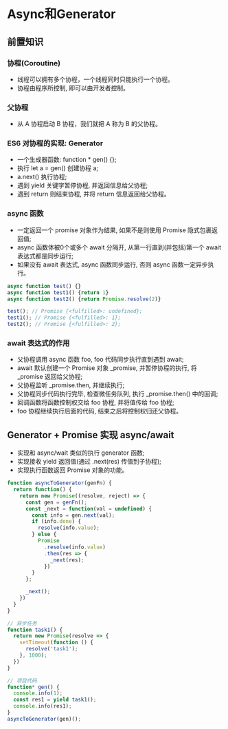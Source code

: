 # Async和Generator
## 前置知识
### 协程(Coroutine)
- 线程可以拥有多个协程，一个线程同时只能执行一个协程。
- 协程由程序所控制, 即可以由开发者控制。
### 父协程
- 从 A 协程启动 B 协程，我们就把 A 称为 B 的父协程。
### ES6 对协程的实现: Generator
- 一个生成器函数: function * gen() {};
- 执行 let a = gen() 创建协程 a;
- a.next() 执行协程;
- 遇到 yield 关键字暂停协程, 并返回信息给父协程;
- 遇到 return 则结束协程, 并将 return 信息返回给父协程。

### async 函数
- 一定返回一个 promise 对象作为结果, 如果不是则使用 Promise 隐式包裹返回值;
- async 函数体被0个或多个 await 分隔开, 从第一行直到(并包括)第一个 await 表达式都是同步运行;
- 如果没有 await 表达式, async 函数同步运行, 否则 async 函数一定异步执行。
```typescript
async function test() {}
async function test1() {return 1}
async function test2() {return Promise.resolve(2)}

test(); // Promise {<fulfilled>: undefined};
test1(); // Promise {<fulfilled>: 1};
test2(); // Promise {<fulfilled>: 2};
```
### await 表达式的作用
- 父协程调用 async 函数 foo, foo 代码同步执行直到遇到 await;
- await 默认创建一个 Promise 对象 _promise, 并暂停协程的执行, 将 _promise 返回给父协程;
- 父协程监听 _promise.then, 并继续执行;
- 父协程同步代码执行完毕, 检查微任务队列, 执行 _promise.then() 中的回调;
- 回调函数将函数控制权交给 foo 协程, 并将值传给 foo 协程;
- foo 协程继续执行后面的代码, 结束之后将控制权归还父协程。

## Generator + Promise 实现 async/await
- 实现和 async/wait 类似的执行 generator 函数;
- 实现接收 yield 返回值(通过 .next(res) 传值到子协程);
- 实现执行函数返回 Promise 对象的功能。
```javascript
function asyncToGenerator(genFn) {
  return function() {
    return new Promise((resolve, reject) => {
      const gen = genFn();
      const _next = function(val = undefined) {
        const info = gen.next(val);
        if (info.done) {
          resolve(info.value);
        } else {
          Promise
            .resolve(info.value)
            .then(res => {
              _next(res);
            })
        }
      };

      _next();
    })
  }
}

// 异步任务
function task1() {
  return new Promise(resolve => {
    setTimeout(function () {
      resolve('task1');
    }, 1000);
  })
}

// 项目代码
function* gen() { 
  console.info(1);
  const res1 = yield task1();
  console.info(res1);
}
asyncToGenerator(gen)();
```
